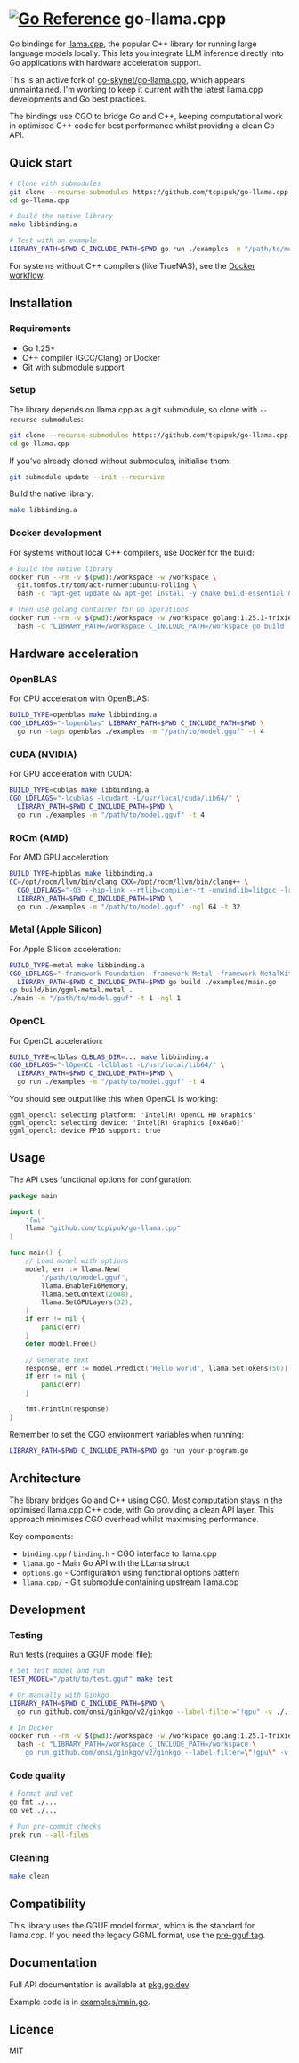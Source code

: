 # [![Go Reference](https://pkg.go.dev/badge/github.com/tcpipuk/go-llama.cpp.svg)](https://pkg.go.dev/github.com/tcpipuk/go-llama.cpp) go-llama.cpp

Go bindings for [llama.cpp](https://github.com/ggerganov/llama.cpp), the popular C++ library for
running large language models locally. This lets you integrate LLM inference directly into Go
applications with hardware acceleration support.

This is an active fork of [go-skynet/go-llama.cpp](https://github.com/go-skynet/go-llama.cpp),
which appears unmaintained. I'm working to keep it current with the latest llama.cpp developments
and Go best practices.

The bindings use CGO to bridge Go and C++, keeping computational work in optimised C++ code for
best performance whilst providing a clean Go API.

## Quick start

```bash
# Clone with submodules
git clone --recurse-submodules https://github.com/tcpipuk/go-llama.cpp
cd go-llama.cpp

# Build the native library
make libbinding.a

# Test with an example
LIBRARY_PATH=$PWD C_INCLUDE_PATH=$PWD go run ./examples -m "/path/to/model.gguf" -t 4
```

For systems without C++ compilers (like TrueNAS), see the [Docker workflow](#docker-development).

## Installation

### Requirements

- Go 1.25+
- C++ compiler (GCC/Clang) or Docker
- Git with submodule support

### Setup

The library depends on llama.cpp as a git submodule, so clone with `--recurse-submodules`:

```bash
git clone --recurse-submodules https://github.com/tcpipuk/go-llama.cpp
cd go-llama.cpp
```

If you've already cloned without submodules, initialise them:

```bash
git submodule update --init --recursive
```

Build the native library:

```bash
make libbinding.a
```

### Docker development

For systems without local C++ compilers, use Docker for the build:

```bash
# Build the native library
docker run --rm -v $(pwd):/workspace -w /workspace \
  git.tomfos.tr/tom/act-runner:ubuntu-rolling \
  bash -c "apt-get update && apt-get install -y cmake build-essential && make libbinding.a"

# Then use golang container for Go operations
docker run --rm -v $(pwd):/workspace -w /workspace golang:1.25.1-trixie \
  bash -c "LIBRARY_PATH=/workspace C_INCLUDE_PATH=/workspace go build ."
```

## Hardware acceleration

### OpenBLAS

For CPU acceleration with OpenBLAS:

```bash
BUILD_TYPE=openblas make libbinding.a
CGO_LDFLAGS="-lopenblas" LIBRARY_PATH=$PWD C_INCLUDE_PATH=$PWD \
  go run -tags openblas ./examples -m "/path/to/model.gguf" -t 4
```

### CUDA (NVIDIA)

For GPU acceleration with CUDA:

```bash
BUILD_TYPE=cublas make libbinding.a
CGO_LDFLAGS="-lcublas -lcudart -L/usr/local/cuda/lib64/" \
  LIBRARY_PATH=$PWD C_INCLUDE_PATH=$PWD \
  go run ./examples -m "/path/to/model.gguf" -t 4
```

### ROCm (AMD)

For AMD GPU acceleration:

```bash
BUILD_TYPE=hipblas make libbinding.a
CC=/opt/rocm/llvm/bin/clang CXX=/opt/rocm/llvm/bin/clang++ \
  CGO_LDFLAGS="-O3 --hip-link --rtlib=compiler-rt -unwindlib=libgcc -lrocblas -lhipblas" \
  LIBRARY_PATH=$PWD C_INCLUDE_PATH=$PWD \
  go run ./examples -m "/path/to/model.gguf" -ngl 64 -t 32
```

### Metal (Apple Silicon)

For Apple Silicon acceleration:

```bash
BUILD_TYPE=metal make libbinding.a
CGO_LDFLAGS="-framework Foundation -framework Metal -framework MetalKit -framework MetalPerformanceShaders" \
  LIBRARY_PATH=$PWD C_INCLUDE_PATH=$PWD go build ./examples/main.go
cp build/bin/ggml-metal.metal .
./main -m "/path/to/model.gguf" -t 1 -ngl 1
```

### OpenCL

For OpenCL acceleration:

```bash
BUILD_TYPE=clblas CLBLAS_DIR=... make libbinding.a
CGO_LDFLAGS="-lOpenCL -lclblast -L/usr/local/lib64/" \
  LIBRARY_PATH=$PWD C_INCLUDE_PATH=$PWD \
  go run ./examples -m "/path/to/model.gguf" -t 4
```

You should see output like this when OpenCL is working:

```text
ggml_opencl: selecting platform: 'Intel(R) OpenCL HD Graphics'
ggml_opencl: selecting device: 'Intel(R) Graphics [0x46a6]'
ggml_opencl: device FP16 support: true
```

## Usage

The API uses functional options for configuration:

```go
package main

import (
    "fmt"
    llama "github.com/tcpipuk/go-llama.cpp"
)

func main() {
    // Load model with options
    model, err := llama.New(
        "/path/to/model.gguf",
        llama.EnableF16Memory,
        llama.SetContext(2048),
        llama.SetGPULayers(32),
    )
    if err != nil {
        panic(err)
    }
    defer model.Free()

    // Generate text
    response, err := model.Predict("Hello world", llama.SetTokens(50))
    if err != nil {
        panic(err)
    }

    fmt.Println(response)
}
```

Remember to set the CGO environment variables when running:

```bash
LIBRARY_PATH=$PWD C_INCLUDE_PATH=$PWD go run your-program.go
```

## Architecture

The library bridges Go and C++ using CGO. Most computation stays in the optimised llama.cpp C++
code, with Go providing a clean API layer. This approach minimises CGO overhead whilst maximising
performance.

Key components:

- `binding.cpp` / `binding.h` - CGO interface to llama.cpp
- `llama.go` - Main Go API with the LLama struct
- `options.go` - Configuration using functional options pattern
- `llama.cpp/` - Git submodule containing upstream llama.cpp

## Development

### Testing

Run tests (requires a GGUF model file):

```bash
# Set test model and run
TEST_MODEL="/path/to/test.gguf" make test

# Or manually with Ginkgo
LIBRARY_PATH=$PWD C_INCLUDE_PATH=$PWD \
  go run github.com/onsi/ginkgo/v2/ginkgo --label-filter="!gpu" -v ./...

# In Docker
docker run --rm -v $(pwd):/workspace -w /workspace golang:1.25.1-trixie \
  bash -c "LIBRARY_PATH=/workspace C_INCLUDE_PATH=/workspace \
    go run github.com/onsi/ginkgo/v2/ginkgo --label-filter=\"!gpu\" -v ./..."
```

### Code quality

```bash
# Format and vet
go fmt ./...
go vet ./...

# Run pre-commit checks
prek run --all-files
```

### Cleaning

```bash
make clean
```

## Compatibility

This library uses the GGUF model format, which is the standard for llama.cpp. If you need the
legacy GGML format, use the
[pre-gguf tag](https://github.com/tcpipuk/go-llama.cpp/releases/tag/pre-gguf).

## Documentation

Full API documentation is available at
[pkg.go.dev](https://pkg.go.dev/github.com/tcpipuk/go-llama.cpp).

Example code is in [examples/main.go](https://github.com/tcpipuk/go-llama.cpp/blob/master/examples/main.go).

## Licence

MIT

